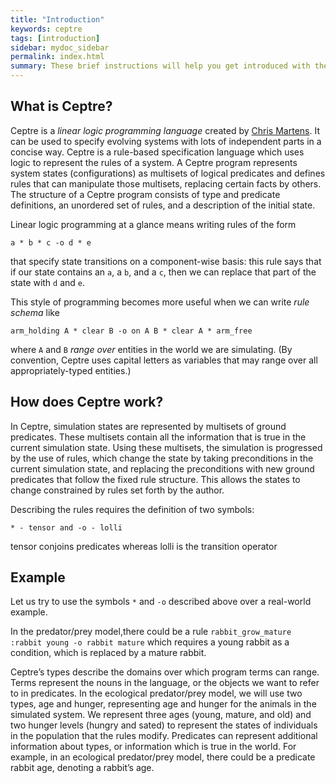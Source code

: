 ```yaml
---
title: "Introduction"
keywords: ceptre
tags: [introduction]
sidebar: mydoc_sidebar
permalink: index.html
summary: These brief instructions will help you get introduced with the ceptre. The other topics in this website will help you to go deep down on specific topics.
---
```


## What is Ceptre?

Ceptre is a *linear logic programming language* created by [Chris
Martens](https://sites.google.com/ncsu.edu/cmartens). It can be used to specify evolving
systems with lots of independent parts in a concise way. Ceptre is a rule-based specification language which uses
logic to represent the rules of a system. A Ceptre program
represents system states (configurations) as multisets of logical
predicates and defines rules that can manipulate those multisets,
replacing certain facts by others. The structure of a Ceptre
program consists of type and predicate definitions, an unordered
set of rules, and a description of the initial state.

Linear logic programming at a glance means writing rules of the form

```
a * b * c -o d * e
```

that specify state transitions on a component-wise basis: this rule says
that if our state contains an `a`, a `b`, and a `c`, then we can replace
that part of the state with `d` and `e`.

This style of programming becomes more useful when we can write *rule
schema* like

```
arm_holding A * clear B -o on A B * clear A * arm_free
```

where `A` and `B` *range over* entities in the world we are simulating. (By
convention, Ceptre uses capital letters as variables that may range over
all appropriately-typed entities.)

## How does Ceptre work?

In Ceptre, simulation states are represented by multisets of
ground predicates. These multisets contain all the information
that is true in the current simulation state. Using these multisets,
the simulation is progressed by the use of rules, which change
the state by taking preconditions in the current simulation state,
and replacing the preconditions with new ground predicates
that follow the fixed rule structure. This allows the states to
change constrained by rules set forth by the author.

Describing the rules requires the definition of two symbols:

```
* - tensor and -o - lolli
```
tensor conjoins predicates whereas lolli is the transition operator 

## Example 

Let us try to use the symbols `*` and `-o` described above over a real-world example.

In the predator/prey model,there could be a rule `rabbit_grow_mature :rabbit young -o rabbit mature` which requires a young rabbit as a
condition, which is replaced by a mature rabbit.

Ceptre’s types describe the domains over which program
terms can range. Terms represent the nouns in the language, or
the objects we want to refer to in predicates. In the ecological
predator/prey model, we will use two types, age and hunger,
representing age and hunger for the animals in the simulated
system. We represent three ages (young, mature, and old)
and two hunger levels (hungry and sated) to represent the
states of individuals in the population that the rules modify.
Predicates can represent additional information about types,
or information which is true in the world. For example, in
an ecological predator/prey model, there could be a predicate
rabbit age, denoting a rabbit’s age.
